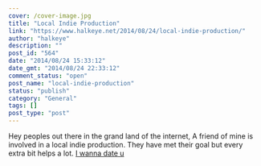```yaml
---
cover: /cover-image.jpg
title: "Local Indie Production"
link: "https://www.halkeye.net/2014/08/24/local-indie-production/"
author: "halkeye"
description: ""
post_id: "564"
date: "2014/08/24 15:33:12"
date_gmt: "2014/08/24 22:33:12"
comment_status: "open"
post_name: "local-indie-production"
status: "publish"
category: "General"
tags: []
post_type: "post"
---
```


Hey peoples out there in the grand land of the internet, A friend of mine is involved in a local indie production. They have met their goal but every extra bit helps a lot. [I wanna date u](https://www.indiegogo.com/projects/i-wanna-date-u-the-movie/x/219183#home)